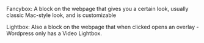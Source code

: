 Fancybox: A block on the webpage that gives you a certain look, usually classic Mac-style look, and is customizable

Lightbox: Also a block on the webpage that when clicked opens an overlay - Wordpress only has a Video Lightbox.